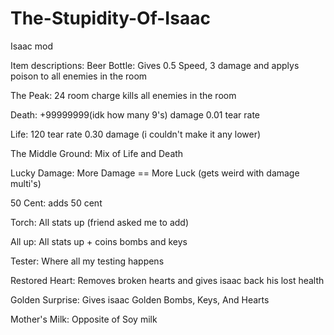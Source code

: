 # The-Stupidity-Of-Isaac
Isaac mod

Item descriptions:
Beer Bottle: Gives 0.5 Speed, 3 damage and applys poison to all enemies in the room

The Peak: 24 room charge kills all enemies in the room

Death: +99999999(idk how many 9's) damage 0.01 tear rate

Life: 120 tear rate 0.30 damage (i couldn't make it any lower)

The Middle Ground: Mix of Life and Death

Lucky Damage: More Damage == More Luck (gets weird with damage multi's)

50 Cent: adds 50 cent

Torch: All stats up (friend asked me to add)

All up: All stats up + coins bombs and keys

Tester: Where all my testing happens

Restored Heart: Removes broken hearts and gives isaac back his lost health

Golden Surprise: Gives isaac Golden Bombs, Keys, And Hearts

Mother's Milk: Opposite of Soy milk
